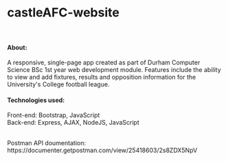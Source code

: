 # castleAFC-website
<br>

#### About:
A responsive, single-page app created as part of Durham Computer Science BSc 1st year web development module. Features include the ability to view and add fixtures, results and opposition information for the University's College football league.  

#### Technologies used:  
Front-end: Bootstrap, JavaScript  
Back-end: Express, AJAX, NodeJS, JavaScript  

<br>
Postman API doumentation: https://documenter.getpostman.com/view/25418603/2s8ZDX5NpV

